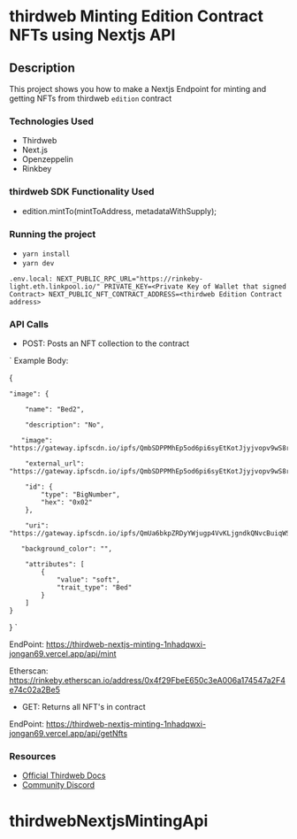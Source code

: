 # thirdweb Minting Edition Contract NFTs using Nextjs API

## Description

This project shows you how to make a Nextjs Endpoint for minting and getting NFTs from thirdweb `edition` contract

### Technologies Used

- Thirdweb
- Next.js
- Openzeppelin
- Rinkbey

### thirdweb SDK Functionality Used

- edition.mintTo(mintToAddress, metadataWithSupply);

### Running the project

- `yarn install`
- `yarn dev`

`
.env.local:
NEXT_PUBLIC_RPC_URL="https://rinkeby-light.eth.linkpool.io/"
PRIVATE_KEY=<Private Key of Wallet that signed Contract>
NEXT_PUBLIC_NFT_CONTRACT_ADDRESS=<thirdweb Edition Contract address>
`
### API Calls

- POST: Posts an NFT collection to the contract

`
Example Body:  

{
    
    "image": {
        
        "name": "Bed2",
        
        "description": "No",
       
       "image": "https://gateway.ipfscdn.io/ipfs/QmbSDPPMhEp5od6pi6syEtKotJjyjvopv9wS8rCYvNqnvp/0.png",
        
        "external_url": "https://gateway.ipfscdn.io/ipfs/QmbSDPPMhEp5od6pi6syEtKotJjyjvopv9wS8rCYvNqnvp/1.pdf",
        
        "id": {
            "type": "BigNumber",
            "hex": "0x02"
        },
        
        "uri": "https://gateway.ipfscdn.io/ipfs/QmUa6bkpZRDyYWjugp4VvKLjgndkQNvcBuiqWSLdNJ7P9b/0",
       
       "background_color": "",
        
        "attributes": [
            {
                "value": "soft",
                "trait_type": "Bed"
            }
        ]
    }
}
`

EndPoint: https://thirdweb-nextjs-minting-1nhadqwxi-jongan69.vercel.app/api/mint

Etherscan: https://rinkeby.etherscan.io/address/0x4f29FbeE650c3eA006a174547a2F4e74c02a2Be5

- GET: Returns all NFT's in contract

EndPoint: https://thirdweb-nextjs-minting-1nhadqwxi-jongan69.vercel.app/api/getNfts


### Resources

- [Official Thirdweb Docs](https://docs.thirdeb.com)
- [Community Discord](https://discord.gg/thirdweb)
# thirdwebNextjsMintingApi
